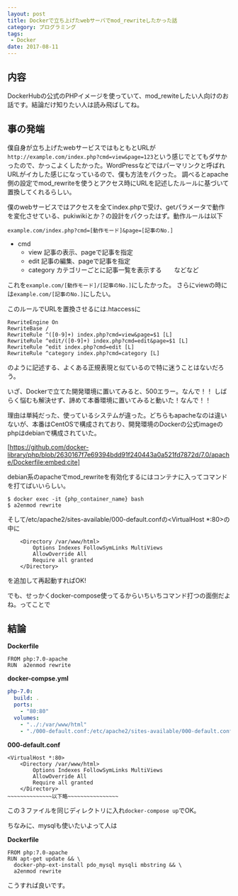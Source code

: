 ```yaml
---
layout: post
title: Dockerで立ち上げたwebサーバでmod_rewriteしたかった話
category: プログラミング
tags:
 - Docker
date: 2017-08-11
---
```

## 内容
DockerHubの公式のPHPイメージを使っていて、mod_rewiteしたい人向けのお話です。結論だけ知りたい人は読み飛ばしてね。

## 事の発端
僕自身が立ち上げたwebサービスではもともとURLが```http://example.com/index.php?cmd=view&page=123```という感じでとてもダサかったので、かっこよくしたかった。WordPressなどではパーマリンクと呼ばれURLがイカした感じになっているので、僕も方法をパクった。
調べるとapache側の設定でmod_rewriteを使うとアクセス時にURLを記述したルールに基づいて置換してくれるらしい。


僕のwebサービスではアクセスを全てindex.phpで受け、getパラメータで動作を変化させている、pukiwikiとか？の設計をパクったはず。動作ルールは以下


```example.com/index.php?cmd=[動作モード]&page=[記事のNo.]```

- cmd
  - view 記事の表示、pageで記事を指定
  - edit 記事の編集、pageで記事を指定
  - category カテゴリーごとに記事一覧を表示する　　などなど

これを```example.com/[動作モード]/[記事のNo.]```にしたかった。
さらにviewの時には```example.com/[記事のNo.]```にしたい。

このルールでURLを置換させるには.htaccessに
```
RewriteEngine On
RewriteBase /
RewriteRule ^([0-9]+) index.php?cmd=view&page=$1 [L]
RewriteRule ^edit/([0-9]+) index.php?cmd=edit&page=$1 [L]
RewriteRule ^edit index.php?cmd=edit [L]
RewriteRule ^category index.php?cmd=category [L]
```
のように記述する、よくある正規表現と似ているので特に迷うことはないだろう。

いざ、Dockerで立てた開発環境に置いてみると、500エラー。なんで！！
しばらく悩むも解決せず、諦めて本番環境に置いてみると動いた！なんで！！


理由は単純だった、使っているシステムが違った。どちらもapacheなのは違いないが、本番はCentOSで構成されており、開発環境のDockerの公式imageのphpはdebianで構成されていた。

[https://github.com/docker-library/php/blob/2630167f7e69394bdd91f240443a0a521fd7872d/7.0/apache/Dockerfile:embed:cite]


debian系のapacheでmod_rewriteを有効化するにはコンテナに入ってコマンドを打てばいいらしい。
```
$ docker exec -it {php_container_name} bash
$ a2enmod rewrite
```
そして/etc/apache2/sites-available/000-default.confの<VirtualHost *:80>の中に
```
    <Directory /var/www/html>
        Options Indexes FollowSymLinks MultiViews
        AllowOverride All
        Require all granted
    </Directory>
```
を追加して再起動すればOK!


でも、せっかくdocker-compose使ってるからいちいちコマンド打つの面倒だよね。ってことで

## 結論


**Dockerfile**
```
FROM php:7.0-apache
RUN  a2enmod rewrite
```

**docker-compse.yml**
```yml
php-7.0:
  build: .
  ports:
    - "80:80"
  volumes:
    - "../:/var/www/html"
    - "./000-default.conf:/etc/apache2/sites-available/000-default.conf"
```

**000-default.conf**
```
<VirtualHost *:80>
    <Directory /var/www/html>
        Options Indexes FollowSymLinks MultiViews
        AllowOverride All
        Require all granted
    </Directory>
~~~~~~~~~~~~~~以下略~~~~~~~~~~~~~~~~
```

この３ファイルを同じディレクトリに入れ```docker-compose up```でOK。


ちなみに、mysqlも使いたいよって人は

**Dockerfile**
```
FROM php:7.0-apache
RUN apt-get update && \
  docker-php-ext-install pdo_mysql mysqli mbstring && \
  a2enmod rewrite
```
こうすれば良いです。
